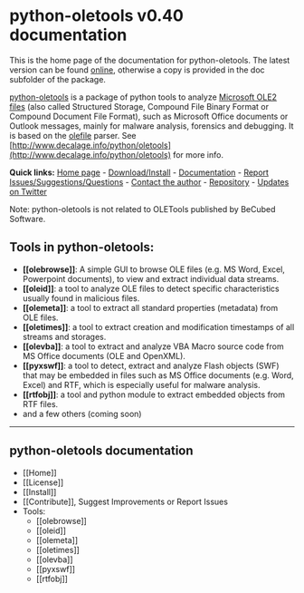 python-oletools v0.40 documentation
===================================

This is the home page of the documentation for python-oletools. The latest version can be found 
[online](https://bitbucket.org/decalage/oletools/wiki), otherwise a copy is provided in the doc subfolder of the package.

[python-oletools](http://www.decalage.info/python/oletools) is a package of python tools to analyze 
[Microsoft OLE2 files](http://en.wikipedia.org/wiki/Compound_File_Binary_Format)
(also called Structured Storage, Compound File Binary Format or Compound Document File Format), 
such as Microsoft Office documents or Outlook messages, mainly for malware analysis, forensics and debugging. 
It is based on the [olefile](http://www.decalage.info/olefile) parser. 
See [http://www.decalage.info/python/oletools](http://www.decalage.info/python/oletools) for more info.  

**Quick links:** [Home page](http://www.decalage.info/python/oletools) - 
[Download/Install](https://bitbucket.org/decalage/oletools/wiki/Install) - 
[Documentation](https://bitbucket.org/decalage/oletools/wiki) - 
[Report Issues/Suggestions/Questions](https://bitbucket.org/decalage/oletools/issues?status=new&status=open) - 
[Contact the author](http://decalage.info/contact) - 
[Repository](https://bitbucket.org/decalage/oletools) - 
[Updates on Twitter](https://twitter.com/decalage2)

Note: python-oletools is not related to OLETools published by BeCubed Software.

Tools in python-oletools:
-------------------------

- **[[olebrowse]]**: A simple GUI to browse OLE files (e.g. MS Word, Excel, Powerpoint documents), to
  view and extract individual data streams.
- **[[oleid]]**: a tool to analyze OLE files to detect specific characteristics usually found in malicious files.
- **[[olemeta]]**: a tool to extract all standard properties (metadata) from OLE files.
- **[[oletimes]]**: a tool to extract creation and modification timestamps of all streams and storages.
- **[[olevba]]**: a tool to extract and analyze VBA Macro source code from MS Office documents (OLE and OpenXML).
- **[[pyxswf]]**: a tool to detect, extract and analyze Flash objects (SWF) that may
  be embedded in files such as MS Office documents (e.g. Word, Excel) and RTF,
  which is especially useful for malware analysis.
- **[[rtfobj]]**: a tool and python module to extract embedded objects from RTF files.
- and a few others (coming soon)

--------------------------------------------------------------------------

python-oletools documentation
-----------------------------

- [[Home]]
- [[License]]
- [[Install]]
- [[Contribute]], Suggest Improvements or Report Issues
- Tools:
	- [[olebrowse]]
	- [[oleid]]
	- [[olemeta]]
	- [[oletimes]]
	- [[olevba]]
	- [[pyxswf]]
	- [[rtfobj]] 